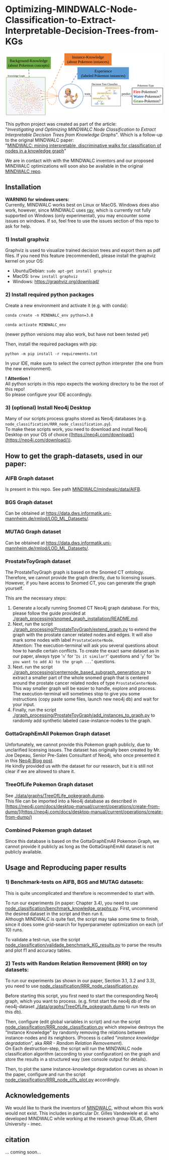 # Optimizing-MINDWALC-Node-Classification-to-Extract-Interpretable-Decision-Trees-from-KGs

[![image.png](./title-img.png)](./title-img.png) 

This python project was created as part of the article: \
"_Investigating and Optimizing MINDWALC Node Classification to Extract Interpretable Decision Trees from Knowledge Graphs_".
Which is a follow-up to the original MINDWALC paper: \
"[MINDWALC: mining interpretable, discriminative walks for classification of nodes in a knowledge graph](https://bmcmedinformdecismak.biomedcentral.com/articles/10.1186/s12911-020-01134-w)"

We are in contact with with the MINDWALC inventors and our proposed MINDWALC optimizations will 
soon also be available in the original [MINDWALC repo](https://github.com/predict-idlab/MINDWALC). 

## Installation

**WARNING for windows users:** \
Currently, MINDWALC works best on Linux or MacOS. 
Windows does also work, however, since MINDWALC uses [ray](https://docs.ray.io/en/latest/ray-overview/installation.html), 
which is currently not fully supported on Windows (only experimental), you may encounter some issues on windows. 
If so, feel free to use the issues section of this repo to ask for help.

### 1) Install graphviz

Graphviz is used to visualize trained decision trees and export them as pdf files. 
If you need this feature (recommended), please install the graphviz kernel on your OS:

- Ubuntu/Debian: `sudo apt-get install graphviz`
- MacOS: `brew install graphviz`
- Windows: https://graphviz.org/download/

### 2) Install required python packages

Create a new environment and activate it (e.g. with conda):

```
conda create -n MINDWALC_env python=3.8
```
```
conda activate MINDWALC_env
```
(newer python versions may also work, but have not been tested yet)

Then, install the required packages with pip:

```
python -m pip install -r requirements.txt
```

In your IDE, make sure to select the correct python interpreter (the one from the new environment).

**! Attention !** \
All python scripts in this repo expects the working directory to be the root of this repo! \
So please configure your IDE accordingly.

### 3) (optional) Install Neo4j Desktop

Many of our scripts process graphs stored as Neo4j databases (e.g. `node_classification/RRR_node_classification.py`).\
To make these scripts work, you need to download and install Neo4j Desktop on your OS of choice ([https://neo4j.com/download/](https://neo4j.com/download/)).

## How to get the graph-datasets, used in our paper:

### AIFB Graph dataset
Is present in this repo. See path [MINDWALC/mindwalc/data/AIFB](MINDWALC/mindwalc/data/AIFB).

### BGS Graph dataset
Can be obtained at https://data.dws.informatik.uni-mannheim.de/rmlod/LOD_ML_Datasets/. 

### MUTAG Graph dataset
Can be obtained at https://data.dws.informatik.uni-mannheim.de/rmlod/LOD_ML_Datasets/. 

### ProstateToyGraph dataset

The ProstateToyGraph graph is based on the Snomed CT ontology. Therefore, we cannot provide the graph directly, due to licensing issues.
However, if you have access to Snomed CT, you can generate the graph yourself.

This are the necessary steps:
1. Generate a locally running Snomed CT Neo4j graph database. For this, please follow the guide provided at [./graph_processing/snomed_graph_installation/README.md](./graph_processing/snomed_graph_installation/README.md).
2. Next, run the script [./graph_processing/ProstateToyGraph/extend_graph.py](./graph_processing/ProstateToyGraph/extend_graph.py) to extend the graph with the prostate cancer related nodes and edges. It will also mark some nodes with label `ProstateCenterNode`. \
Attention: The execution-terminal will ask you several questions about how to handle certain conflicts. To create the exact same dataset as in our paper, always type '`n`' for '`Is it similar?`' questions and '`y`' for '`Do you want to add A) to the graph ...`' questions.
3. Next. run the script [./graph_processing/centernode_based_subgraph_generation.py](./graph_processing/centernode_based_subgraph_generation.py) to extract a smaller part of the whole snomed graph that is centered around the prostate cancer related nodes of type `ProstateCenterNode`. \
This way smaller graph will be easier to handle, explore and process. \
The execution-terminal will sometimes stop to give you some instructions (copy paste some files, launch new neo4j db) and wait for your input.
4. Finally, run the script [./graph_processing/ProstateToyGraph/add_instances_to_graph.py](./graph_processing/ProstateToyGraph/add_instances_to_graph.py) to randomly add synthetic labeled case-instance-nodes to the graph.

### GottaGraphEmAll Pokemon Graph dataset
Unfortunately, we cannot provide this Pokemon graph publicly, due to unclarified licensing issues. 
The dataset has originally been created by Mr. Joe Depeau, Senior Pre-Sales Consultant of Neo4j, who once presented it in this [Neo4j Blog post](https://neo4j.com/blog/pokegraph-gotta-graph-em-all/). \
He kindly provided us with the dataset for our research, but it is still not clear if we are allowed to share it.

### TreeOfLife Pokemon Graph dataset
See  [./data/graphs/TreeOfLife_pokegraph.dump](./data/graphs/TreeOfLife_pokegraph.dump). \
This file can be imported into a Neo4j database as described in [https://neo4j.com/docs/desktop-manual/current/operations/create-from-dump/](https://neo4j.com/docs/desktop-manual/current/operations/create-from-dump/)

### Combined Pokemon graph dataset
Since this database is based on the GottaGraphEmAll Pokemon Graph, we cannot provide it publicly 
as long as the GottaGraphEmAll dataset is not publicly available.

## Usage and Reproducing paper results

### 1) Benchmark-tests on AIFB, BGS and MUTAG datasets:

This is quite uncomplicated and therefore is recommended to start with. 

To run our experiments (in paper: Chapter 3.4), you need to use [node_classification/benchmark_knowledge_graphs.py](node_classification/benchmark_knowledge_graphs.py).
First, uncommend the desired dataset in the script and then run it. \
Although MINDWALC is quite fast, the script may take some time to finish, since it does some grid-search for hyperparameter optimization on each (of 10) runs.

To validate a test-run, use the script 
[node_classification/validade_benchmark_KG_results.py](node_classification/validade_benchmark_KG_results.py) 
to parse the results and plot f1 and accuracy tables. 

### 2) Tests with Random Relation Removement (RRR) on toy datasets:

To run our experiments (as shown in our paper, Section 3.1, 3.2 and 3.3), you need to use [node_classification/RRR_node_classification.py](node_classification/RRR_node_classification.py). 

Before starting this script, you first need to start the corresponding Neo4j graph, which you want to process. 
(e.g. firtst start the neo4j db of the neo4j-dataset [./data/graphs/TreeOfLife_pokegraph.dump](./data/graphs/TreeOfLife_pokegraph.dump) to run tests on this db).

Then, configure (edit global variables in script) 
and run the script [node_classification/RRR_node_classification.py](node_classification/RRR_node_classification.py)
which stepwise destroys the "Instance Knowledge" by randomly removing the relations between instance-nodes and its neighbors.
(Process is called "_instance knowledge degradation_", aka _RRR - Random Relation Removement_). \
On Each destruction-step, the script will run the MINDWALC node classification algorithm (according to your configuration) 
on the graph and store the results in a structured way (see console output for details).

Then, to plot the same instance-knowledge degradation curves as shown in the paper, 
configure and run the script 
[node_classification/RRR_node_clfs_plot.py](node_classification/RRR_node_clfs_plot.py) accordingly.

## Acknowledgements

We would like to thank the inventors of [MINDWALC](https://github.com/predict-idlab/MINDWALC), without whom this work would not exist. 
This includes in particular Dr. Gilles Vandewiele et al. 
who developed MINDWALC while working at the research group IDLab, Ghent University - imec.

## citation

... coming soon...





